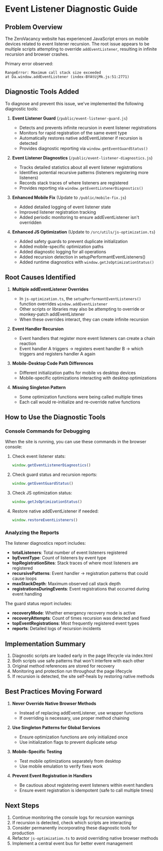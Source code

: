 # Event Listener Diagnostic Guide

## Problem Overview

The ZeroVacancy website has experienced JavaScript errors on mobile devices related to event listener recursion. The root issue appears to be multiple scripts attempting to override `addEventListener`, resulting in infinite recursion and browser crashes.

Primary error observed:
```
RangeError: Maximum call stack size exceeded
at Da.window.addEventListener (index-BYAtUjMk.js:51:2771)
```

## Diagnostic Tools Added

To diagnose and prevent this issue, we've implemented the following diagnostic tools:

1. **Event Listener Guard** (`/public/event-listener-guard.js`)
   - Detects and prevents infinite recursion in event listener registrations
   - Monitors for rapid registration of the same event type
   - Automatically restores native addEventListener if recursion is detected
   - Provides diagnostic reporting via `window.getEventGuardStatus()`

2. **Event Listener Diagnostics** (`/public/event-listener-diagnostics.js`)
   - Tracks detailed statistics about all event listener registrations
   - Identifies potential recursive patterns (listeners registering more listeners)
   - Records stack traces of where listeners are registered
   - Provides reporting via `window.getEventListenerDiagnostics()`

3. **Enhanced Mobile Fix** (Update to `/public/mobile-fix.js`)
   - Added detailed logging of event listener state
   - Improved listener registration tracking
   - Added periodic monitoring to ensure addEventListener isn't overridden

4. **Enhanced JS Optimization** (Update to `/src/utils/js-optimization.ts`)
   - Added safety guards to prevent duplicate initialization
   - Added mobile-specific optimization paths
   - Added diagnostic logging for all operations
   - Added recursion detection in setupPerformantEventListeners()
   - Added runtime diagnostics with `window.getJsOptimizationStatus()`

## Root Causes Identified

1. **Multiple addEventListener Overrides**
   - In `js-optimization.ts`, the `setupPerformantEventListeners()` function overrides `window.addEventListener`
   - Other scripts or libraries may also be attempting to override or monkey-patch addEventListener
   - When these overrides interact, they can create infinite recursion

2. **Event Handler Recursion**
   - Event handlers that register more event listeners can create a chain reaction
   - Event handler A triggers → registers event handler B → which triggers and registers handler A again

3. **Mobile-Desktop Code Path Differences**
   - Different initialization paths for mobile vs desktop devices
   - Mobile-specific optimizations interacting with desktop optimizations

4. **Missing Singleton Pattern**
   - Some optimization functions were being called multiple times
   - Each call would re-initialize and re-override native functions

## How to Use the Diagnostic Tools

### Console Commands for Debugging

When the site is running, you can use these commands in the browser console:

1. Check event listener stats:
   ```javascript
   window.getEventListenerDiagnostics()
   ```

2. Check guard status and recursion reports:
   ```javascript
   window.getEventGuardStatus()
   ```

3. Check JS optimization status:
   ```javascript
   window.getJsOptimizationStatus()
   ```

4. Restore native addEventListener if needed:
   ```javascript
   window.restoreEventListeners()
   ```

### Analyzing the Reports

The listener diagnostics report includes:

- **totalListeners**: Total number of event listeners registered
- **byEventType**: Count of listeners by event type
- **topRegistrationSites**: Stack traces of where most listeners are registered
- **recursivePatterns**: Event handler → registration patterns that could cause loops
- **maxStackDepth**: Maximum observed call stack depth
- **registrationsDuringEvents**: Event registrations that occurred during event handling

The guard status report includes:

- **recoveryMode**: Whether emergency recovery mode is active
- **recoveryAttempts**: Count of times recursion was detected and fixed
- **topEventRegistrations**: Most frequently registered event types
- **reports**: Detailed logs of recursion incidents

## Implementation Summary

1. Diagnostic scripts are loaded early in the page lifecycle via index.html
2. Both scripts use safe patterns that won't interfere with each other
3. Original method references are stored for recovery
4. Monitoring and protection run throughout the page lifecycle
5. If recursion is detected, the site self-heals by restoring native methods

## Best Practices Moving Forward

1. **Never Override Native Browser Methods**
   - Instead of replacing addEventListener, use wrapper functions
   - If overriding is necessary, use proper method chaining

2. **Use Singleton Patterns for Global Services**
   - Ensure optimization functions are only initialized once
   - Use initialization flags to prevent duplicate setup

3. **Mobile-Specific Testing**
   - Test mobile optimizations separately from desktop
   - Use mobile emulation to verify fixes work

4. **Prevent Event Registration in Handlers**
   - Be cautious about registering event listeners within event handlers
   - Ensure event registration is idempotent (safe to call multiple times)

## Next Steps

1. Continue monitoring the console logs for recursion warnings
2. If recursion is detected, check which scripts are interacting
3. Consider permanently incorporating these diagnostic tools for production
4. Refactor `js-optimization.ts` to avoid overriding native browser methods
5. Implement a central event bus for better event management
